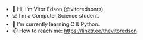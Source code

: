 - 👋 Hi, I’m Vitor Edson (@vitoredsonrs).
- 💻 I’m a Computer Science student.
- 📘 I’m currently learning C & Python.
- 📫 How to reach me: https://linktr.ee/thevitoredson
<!---
vitoredsonrs/vitoredsonrs is a ✨ special ✨ repository because its `README.md` (this file) appears on your GitHub profile.
You can click the Preview link to take a look at your changes.
--->

